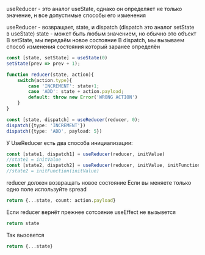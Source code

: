 useReducer - это аналог useState, однако он определяет не только значение, н все допустимые способы его изменения

useReducer - возвращает, state, и dispatch (dispatch это аналог setState в useState)
state - может быть любым значением, но обычно это объект
В setState, мы передаём новое состояние
В dispatch, мы вызываем способ изменения состояния который заранее определён

```typescript jsx
const [state, setState] = useState(0)
setState(prev => prev + 1);
```

```typescript jsx
function reducer(state, action){
    switch(action.type){
        case 'INCREMENT': state+1;
        case 'ADD': state + action.payload;
        default: throw new Error('WRONG ACTION')
    }
}

const [state, dispatch] = useReducer(reducer, 0);
dispatch({type: 'INCREMENT'})
dispatch({type: 'ADD', payload: 5})
```

У UseReducer есть два способа инициализации:
```typescript jsx
const [state1, dispatch1] = useReducer(reducer, initValue)
//state1 = initValue
const [state2, dispatch2] = useReducer(reducer, initValue, initFunction)
//state2 = initFunction(initValue)
```

reducer должен возвращать  новое состояние
Если вы меняете только одно поле используйте spread
```typescript jsx
return {...state, count: action.payload}
```

Если reducer вернёт прежнее сотсояние useEffect не вызывется
```typescript jsx
return state
```

Так вызовется
```typescript jsx
return {...state}
```
